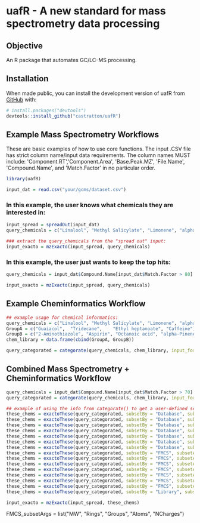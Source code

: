 
# uafR - A new standard for mass spectrometry data processing

<!-- badges: start -->
<!-- badges: end -->

## Objective

An R package that automates GC/LC-MS processing.

## Installation

When made public, you can install the development version of uafR from [GitHub](https://github.com/) with:

``` r
# install.packages("devtools")
devtools::install_github("castratton/uafR")
```

## Example Mass Spectrometry Workflows

These are basic examples of how to use core functions. The input .CSV file has strict column name/input data requirements. The column names MUST include: 'Component.RT','Component.Area', 'Base.Peak.MZ', 'File.Name', 'Compound.Name', and 'Match.Factor' in no particular order.

``` r
library(uafR)

input_dat = read.csv("your/gcms/dataset.csv")
```
### In this example, the user knows what chemicals they are interested in:
``` r
input_spread = spreadOut(input_dat)
query_chemicals = c("Linalool", "Methyl Salicylate", "Limonene", "alpha-Thujene")

### extract the query_chemicals from the "spread out" input:
input_exacto = mzExacto(input_spread, query_chemicals)
```
### In this example, the user just wants to keep the top hits:
``` r
query_chemicals = input_dat$Compound.Name[input_dat$Match.Factor > 80]

input_exacto = mzExacto(input_spread, query_chemicals)
```

## Example Cheminformatics Workflow
``` r
## example usage for chemical informatics:
query_chemicals = c("Linalool", "Methyl Salicylate", "Limonene", "alpha-Thujene")
GroupA = c("Guaiacol",	"Tridecane",	"Ethyl heptanoate", "Caffeine")
GroupB = c("2-Aminothiazole", "Aspirin", "Octanoic acid", "alpha-Pinene", "Toluene")
chem_library = data.frame(cbind(GroupA, GroupB))

query_categorated = categorate(query_chemicals, chem_library, input_format = "wide")
```
## Combined Mass Spectrometry + Cheminformatics Workflow

``` r
query_chemicals = input_dat$Compound.Name[input_dat$Match.Factor > 70]
query_categorated = categorate(query_chemicals, chem_library, input_format = "wide")

## example of using the info from categorate() to get a user-defined set of chemicals with exactoThese():
these_chems = exactoThese(query_categorated, subsetBy = "Database", subsetArgs = "All")
these_chems = exactoThese(query_categorated, subsetBy = "Database", subsetArgs = "reactives")
these_chems = exactoThese(query_categorated, subsetBy = "Database", subsetArgs = "LOTUS")
these_chems = exactoThese(query_categorated, subsetBy = "Database", subsetArgs = "KEGG")
these_chems = exactoThese(query_categorated, subsetBy = "Database", subsetArgs = "FEMA")
these_chems = exactoThese(query_categorated, subsetBy = "Database", subsetArgs = "FDA_SPL")
these_chems = exactoThese(query_categorated, subsetBy = "Database", subsetArgs = c("reactives", "FEMA"))
these_chems = exactoThese(query_categorated, subsetBy = "FMCS", subsetArgs = "MW", subsetArgs2 = "Greater Than", subset_input = 125)
these_chems = exactoThese(query_categorated, subsetBy = "FMCS", subsetArgs = "MW", subsetArgs2 = "Less Than", subset_input = 205)
these_chems = exactoThese(query_categorated, subsetBy = "FMCS", subsetArgs = "MW", subsetArgs2 = "Between", subset_input = c(125, 200))
these_chems = exactoThese(query_categorated, subsetBy = "FMCS", subsetArgs = "Rings", subsetArgs2 = "Greater Than", subset_input = 1)
these_chems = exactoThese(query_categorated, subsetBy = "FMCS", subsetArgs = "Groups", subsetArgs2 = "Greater Than", subset_input = 2)
these_chems = exactoThese(query_categorated, subsetBy = "FMCS", subsetArgs = "Atoms", subsetArgs2 = "Greater Than", subset_input = 6)
these_chems = exactoThese(query_categorated, subsetBy = "FMCS", subsetArgs = "NCharges", subsetArgs2 = "Greater Than", subset_input = 2)
these_chems = exactoThese(query_categorated, subsetBy = "Library", subsetArgs = "GroupB")

input_exacto = mzExacto(input_spread, these_chems)
```
FMCS_subsetArgs = list("MW", "Rings", "Groups",
                         "Atoms", "NCharges")

